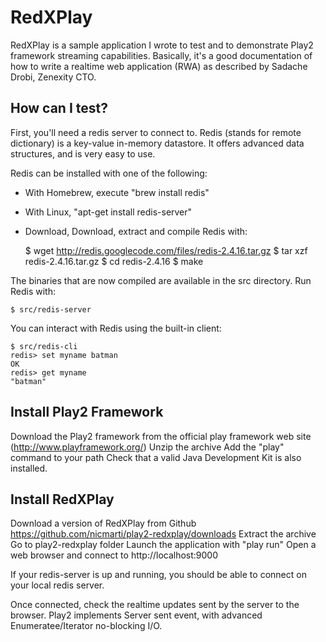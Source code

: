 # RedXPlay

RedXPlay is a sample application I wrote to test and to demonstrate Play2 framework streaming capabilities. 
Basically, it's a good documentation of how to write a realtime web application (RWA) as described by Sadache Drobi, Zenexity CTO.

## How can I test?

First, you'll need a redis server to connect to. Redis (stands for remote dictionary) is a key-value in-memory datastore. It offers advanced data structures, and is very easy to use.

Redis can be installed with one of the following:

- With Homebrew, execute "brew install redis"
- With Linux, "apt-get install redis-server"
- Download, Download, extract and compile Redis with:

    $ wget http://redis.googlecode.com/files/redis-2.4.16.tar.gz
    $ tar xzf redis-2.4.16.tar.gz
    $ cd redis-2.4.16
    $ make

The binaries that are now compiled are available in the src directory. Run Redis with:

    $ src/redis-server

You can interact with Redis using the built-in client:

    $ src/redis-cli
    redis> set myname batman
    OK
    redis> get myname
    "batman"

## Install Play2 Framework

Download the Play2 framework from the official play framework web site (http://www.playframework.org/)
Unzip the archive
Add the "play" command to your path
Check that a valid Java Development Kit is also installed.

## Install RedXPlay

Download a version of RedXPlay from Github https://github.com/nicmarti/play2-redxplay/downloads
Extract the archive
Go to play2-redxplay folder
Launch the application with "play run"
Open a web browser and connect to http://localhost:9000

If your redis-server is up and running, you should be able to connect on your local redis server.

Once connected, check the realtime updates sent by the server to the browser. Play2 implements Server sent event, with advanced Enumeratee/Iterator no-blocking I/O.






